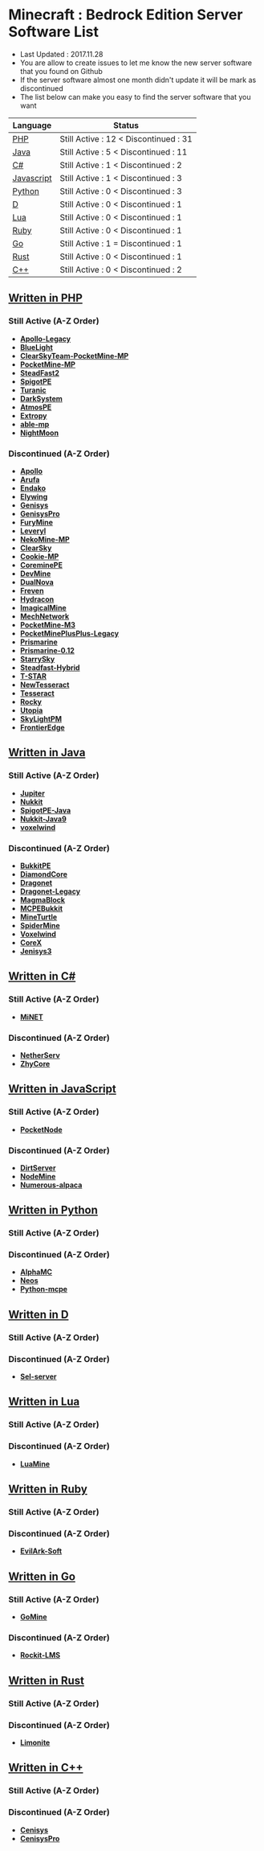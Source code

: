 # Minecraft : Bedrock Edition Server Software List
  - Last Updated : 2017.11.28
  - You are allow to create issues to let me know the new server software that you found on Github
  - If the server software almost one month didn't update it will be mark as discontinued
  - The list below can make you easy to find the server software that you want 
  
| Language | Status |
| ------ | ------ |
| [PHP](https://github.com/xinghao2003/MCPE-ServerSoftware-List#written-in-php) | Still Active : 12 < Discontinued : 31 |
| [Java](https://github.com/xinghao2003/MCPE-ServerSoftware-List#written-in-java) | Still Active : 5 < Discontinued : 11 |
| [C#](https://github.com/xinghao2003/MCPE-ServerSoftware-List#written-in-c) | Still Active : 1 < Discontinued : 2 |
| [Javascript](https://github.com/xinghao2003/MCPE-ServerSoftware-List#written-in-javascript) | Still Active : 1 < Discontinued : 3 |
| [Python](https://github.com/xinghao2003/MCPE-ServerSoftware-List#written-in-python) | Still Active : 0 < Discontinued : 3 |
| [D](https://github.com/xinghao2003/MCPE-ServerSoftware-List#written-in-d) | Still Active : 0 < Discontinued : 1 |
| [Lua](https://github.com/xinghao2003/MCPE-ServerSoftware-List#written-in-lua) | Still Active : 0 < Discontinued : 1 |
| [Ruby](https://github.com/xinghao2003/MCPE-ServerSoftware-List#written-in-ruby) | Still Active : 0 < Discontinued : 1 |
| [Go](https://github.com/xinghao2003/MCPE-ServerSoftware-List#written-in-go) | Still Active : 1 = Discontinued : 1 |
| [Rust](https://github.com/xinghao2003/MCPE-ServerSoftware-List#written-in-rust) | Still Active : 0 < Discontinued : 1 |
| [C++](https://github.com/xinghao2003/MCPE-ServerSoftware-List#written-in-c-1) | Still Active : 0 < Discontinued : 2 |
  
## [Written in PHP](https://github.com/xinghao2003/MCPE-ServerSoftware-List#minecraft--bedrock-edition-server-software-list)
### Still Active (A-Z Order)
* __[Apollo-Legacy](https://github.com/Apollo-SoftwareTeam/Apollo-Legacy)__
* __[BlueLight](https://github.com/BlueLightJapan/BlueLight)__
* __[ClearSkyTeam-PocketMine-MP](https://github.com/ClearSkyTeam/PocketMine-MP)__
* __[PocketMine-MP](https://github.com/pmmp/PocketMine-MP)__
* __[SteadFast2](https://github.com/Hydreon/Steadfast2)__
* __[SpigotPE](https://github.com/SpigotPE-Team/SpigotPE)__
* __[Turanic](https://github.com/TuranicTeam/Turanic)__
* __[DarkSystem](https://github.com/DarkSystem-PE/DarkSystem)__
* __[AtmosPE](https://github.com/AtmosPE/AtmosPE)__
* __[Extropy](https://github.com/ConflictPE/Extropy)__
* __[able-mp](https://github.com/AbleUnion/able-mp)__
* __[NightMoon](https://github.com/NightMoonTeam/NightMoon)__
### Discontinued (A-Z Order)
* __[Apollo](https://github.com/caspervanneck/Apollo)__
* __[Arufa](https://github.com/Jonathanftw/Arufa)__
* __[Endako](https://github.com/LeronDoesGM/Endako)__
* __[Elywing](https://github.com/H4PM/Elywing)__
* __[Genisys](https://github.com/iTXTech/Genisys)__
* __[GenisysPro](https://github.com/GenisysPro/GenisysPro)__
* __[FuryMine](https://github.com/XFuryMCPE/FuryMine)__
* __[Leveryl](https://github.com/LeverylTeam/Leveryl)__
* __[NekoMine-MP](https://github.com/Nekiechan/NekoMine-MP)__
* __[ClearSky](https://github.com/ClearSkyTeam/ClearSky)__
* __[Cookie-MP](https://github.com/CookieSoftware/Cookie-MP)__
* __[CoreminePE](https://github.com/starfury1927/CoreminePE)__
* __[DevMine](https://github.com/MineCode-Devs/DevMine)__
* __[DualNova](https://github.com/DualNova-Team/DualNova)__
* __[Freven](https://github.com/FrevenTeam/Freven)__
* __[Hydracon](https://github.com/E-DevPM/Hydracon)__
* __[ImagicalMine](https://github.com/ImagicalMine/ImagicalMine)__
* __[MechNetwork](https://github.com/MechRalph04/MechNetwork)__
* __[PocketMine-M3](https://github.com/FrontierDevs/PocketMine-M3)__
* __[PocketMinePlusPlus-Legacy](https://github.com/PrismarineMC/PocketMinePlusPlus-Legacy)__
* __[Prismarine](https://github.com/PrismarineMC/Prismarine)__
* __[Prismarine-0.12](https://github.com/PrismarineMC/Prismarine-0.12)__
* __[StarrySky](https://github.com/StarrySky-PE/StarrySky)__
* __[Steadfast-Hybrid](https://github.com/yungtechboy1/Steadfast-Hybrid)__
* __[T-STAR](https://github.com/TaleStar/T-STAR)__
* __[NewTesseract](https://github.com/NewTesseractTeam/NewTesseract)__
* __[Tesseract](https://github.com/ServerSoftwareArchiveTeam/Tesseract)__
* __[Rocky](https://github.com/ServerSoftwareArchiveTeam/Rocky)__
* __[Utopia](https://github.com/HybridPE/Utopia)__
* __[SkyLightPM](https://github.com/SkyLightMCPE/SkyLightPM)__
* __[FrontierEdge](https://github.com/FrontierDevs/FrontierEdge)__

## [Written in Java](https://github.com/xinghao2003/MCPE-ServerSoftware-List#minecraft--bedrock-edition-server-software-list)
### Still Active (A-Z Order)
* __[Jupiter](https://github.com/JupiterDevelopmentTeam/JupiterDevelopmentTeam)__
* __[Nukkit](https://github.com/Nukkit/Nukkit)__
* __[SpigotPE-Java](https://github.com/SpigotPE-Team/SpigotPE-Java-edition)__
* __[Nukkit-Java9](https://github.com/Rsplwe/Nukkit-Java9)__
* __[voxelwind](https://github.com/SupremeMortal/voxelwind)__
### Discontinued (A-Z Order)
* __[BukkitPE](https://github.com/BukkitPE/BukkitPE)__
* __[DiamondCore](https://github.com/yungtechboy1/DiamondCore)__
* __[Dragonet](https://github.com/DragonetMC/Dragonet)__
* __[Dragonet-Legacy](https://github.com/DragonetMC/Dragonet-Legacy)__
* __[MagmaBlock](https://github.com/PrismarineMC/MagmaBlock)__
* __[MCPEBukkit](https://github.com/MCPEBukkit/MCPEBukkit)__
* __[MineTurtle](https://github.com/MCPEBukkit/MineTurtle)__
* __[SpiderMine](https://github.com/QuantumWorks/SpiderMine)__
* __[Voxelwind](https://github.com/voxelwind/voxelwind)__
* __[CoreX](https://github.com/CoreXDevelopment/CoreX)__
* __[Jenisys3](https://github.com/FrontierDevs/Jenisys3)__

## [Written in C#](https://github.com/xinghao2003/MCPE-ServerSoftware-List#minecraft--bedrock-edition-server-software-list) 
### Still Active (A-Z Order)
* __[MiNET](https://github.com/NiclasOlofsson/MiNET)__
### Discontinued (A-Z Order)
* __[NetherServ](https://github.com/protosleep/NetherServ)__
* __[ZhyCore](https://github.com/ZhyTeam/ZhyCore)__

## [Written in JavaScript](https://github.com/xinghao2003/MCPE-ServerSoftware-List#minecraft--bedrock-edition-server-software-list)
### Still Active (A-Z Order)
* __[PocketNode](https://github.com/PocketNode/PocketNode)__
### Discontinued (A-Z Order)
* __[DirtServer](https://github.com/Falkirks/DirtServer)__
* __[NodeMine](https://github.com/NodeMine/NodeMine)__
* __[Numerous-alpaca](https://github.com/numerous-alpaca/numerous-alpaca)__

## [Written in Python](https://github.com/xinghao2003/MCPE-ServerSoftware-List#minecraft--bedrock-edition-server-software-list)
### Still Active (A-Z Order)

### Discontinued (A-Z Order)
* __[AlphaMC](https://github.com/Suppert/AlphaMC)__
* __[Neos](https://github.com/daniktheboss/Neos)__
* __[Python-mcpe](https://github.com/python-mcpe/python-mcpe)__

## [Written in D](https://github.com/xinghao2003/MCPE-ServerSoftware-List#minecraft--bedrock-edition-server-software-list)
### Still Active (A-Z Order)

### Discontinued (A-Z Order)
* __[Sel-server](https://github.com/sel-project/sel-server)__

## [Written in Lua](https://github.com/xinghao2003/MCPE-ServerSoftware-List#minecraft--bedrock-edition-server-software-list)
### Still Active (A-Z Order)

### Discontinued (A-Z Order)
* __[LuaMine](https://github.com/LuaMine/LuaMine)__

## [Written in Ruby](https://github.com/xinghao2003/MCPE-ServerSoftware-List#minecraft--bedrock-edition-server-software-list)
### Still Active (A-Z Order)

### Discontinued (A-Z Order)
* __[EvilArk-Soft](https://github.com/Asparanc/EvilArk-Soft)__

## [Written in Go](https://github.com/xinghao2003/MCPE-ServerSoftware-List#minecraft--bedrock-edition-server-software-list)
### Still Active (A-Z Order)
* __[GoMine](https://github.com/Irmine/GoMine)__
### Discontinued (A-Z Order)
* __[Rockit-LMS](https://github.com/cr0sh/Rockit-LMS)__

## [Written in Rust](https://github.com/xinghao2003/MCPE-ServerSoftware-List#minecraft--bedrock-edition-server-software-list)
### Still Active (A-Z Order)

### Discontinued (A-Z Order)
* __[Limonite](https://github.com/iTXTech/limonite)__

## [Written in C++](https://github.com/xinghao2003/MCPE-ServerSoftware-List#minecraft--bedrock-edition-server-software-list)
### Still Active (A-Z Order)

### Discontinued (A-Z Order)
* __[Cenisys](https://github.com/iTXTech/Cenisys)__
* __[CenisysPro](https://github.com/GenisysPro/CenisysPro)__
